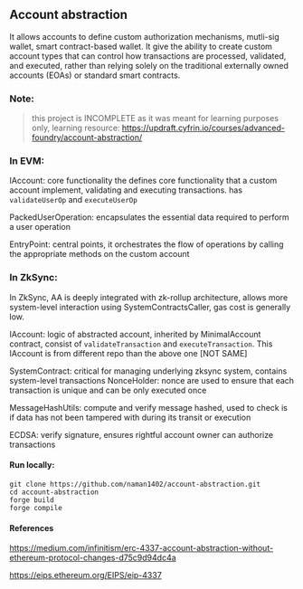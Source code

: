 ## Account abstraction 
It allows accounts to define custom authorization mechanisms, mutli-sig wallet, smart contract-based wallet.
It give the ability to create custom account types that can control how transactions are processed, validated, and executed, rather than relying solely on the traditional externally owned accounts (EOAs) or standard smart contracts.

### Note:
> this project is INCOMPLETE as it was meant for learning purposes only, learning resource: https://updraft.cyfrin.io/courses/advanced-foundry/account-abstraction/

### In EVM: 
IAccount: core functionality the defines core functionality that a custom account implement, validating and executing transactions. has `validateUserOp` and `executeUserOp`

PackedUserOperation: encapsulates the essential data required to perform a user operation

EntryPoint: central points, it orchestrates the flow of operations by calling the appropriate methods on the custom account



### In ZkSync:
In ZkSync, AA is deeply integrated with zk-rollup architecture, allows more system-level interaction using SystemContractsCaller, gas cost is generally low.

IAccount: logic of abstracted account, inherited by MinimalAccount contract, consist of `validateTransaction` and `executeTransaction`. This IAccount is from different repo than the above one [NOT SAME]

SystemContract: critical for managing underlying zksync system, contains system-level transactions
NonceHolder: nonce are used to ensure that each transaction is unique and can be only executed once

MessageHashUtils: compute and verify message hashed, used to check is if data has not been tampered with during its transit or execution

ECDSA: verify signature, ensures rightful account owner can authorize transactions

#### Run locally:
```
git clone https://github.com/naman1402/account-abstraction.git
cd account-abstraction
forge build
forge compile
```

#### References
https://medium.com/infinitism/erc-4337-account-abstraction-without-ethereum-protocol-changes-d75c9d94dc4a

https://eips.ethereum.org/EIPS/eip-4337


